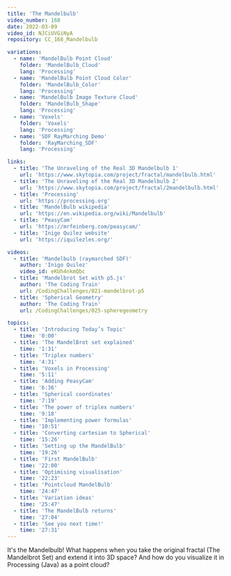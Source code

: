 ```yaml
---
title: 'The Mandelbulb'
video_number: 168
date: 2022-03-09
video_id: NJCiUVGiNyA
repository: CC_168_Mandelbulb

variations:
  - name: 'MandelBulb Point Cloud'
    folder: 'MandelBulb_Cloud'
    lang: 'Processing'
  - name: 'MandelBulb Point Cloud Color'
    folder: 'MandelBulb_Color'
    lang: 'Processing'
  - name: 'MandelBulb Image Texture Cloud'
    folder: 'MandelBulb_Shape'
    lang: 'Processing'
  - name: 'Voxels'
    folder: 'Voxels'
    lang: 'Processing'
  - name: 'SDF RayMarching Demo'
    folder: 'RayMarching_SDF'
    lang: 'Processing'

links:
  - title: 'The Unraveling of the Real 3D Mandelbulb 1'
    url: 'https://www.skytopia.com/project/fractal/mandelbulb.html'
  - title: 'The Unraveling of the Real 3D Mandelbulb 2'
    url: 'https://www.skytopia.com/project/fractal/2mandelbulb.html'
  - title: 'Processing'
    url: 'https://processing.org'
  - title: 'MandelBulb wikipedia'
    url: 'https://en.wikipedia.org/wiki/Mandelbulb'
  - title: 'PeasyCam'
    url: 'https://mrfeinberg.com/peasycam/'
  - title: 'Inigo Quilez website'
    url: 'https://iquilezles.org/'

videos:
  - title: 'Mandelbulb (raymarched SDF)'
    author: 'Inigo Quilez'
    video_id: eKUh4nkmQbc
  - title: 'Mandelbrot Set with p5.js'
    author: 'The Coding Train'
    url: /CodingChallenges/021-mandelbrot-p5
  - title: 'Spherical Geometry'
    author: 'The Coding Train'
    url: /CodingChallenges/025-spheregeometry

topics:
  - title: 'Introducing Today’s Topic'
    time: '0:00'
  - title: 'The MandelBrot set explained'
    time: '1:31'
  - title: 'Triplex numbers'
    time: '4:31'
  - title: 'Voxels in Processing'
    time: '5:11'
  - title: 'Adding PeasyCam'
    time: '6:36'
  - title: 'Spherical coordinates'
    time: '7:19'
  - title: 'The power of triplex numbers'
    time: '9:18'
  - title: 'Implementing power formulas'
    time: '10:51'
  - title: 'Converting cartesian to Spherical'
    time: '15:26'
  - title: 'Setting up the MandelBulb'
    time: '19:26'
  - title: 'First MandelBulb'
    time: '22:00'
  - title: 'Optimising visualisation'
    time: '22:23'
  - title: 'Pointcloud MandelBulb'
    time: '24:47'
  - title: 'Variation ideas'
    time: '25:47'
  - title: 'The MandelBulb returns'
    time: '27:04'
  - title: 'See you next time!'
    time: '27:31'
---
```


It's the Mandelbulb! What happens when you take the original fractal (The Mandelbrot Set) and extend it into 3D space? And how do you visualize it in Processing (Java) as a point cloud?

